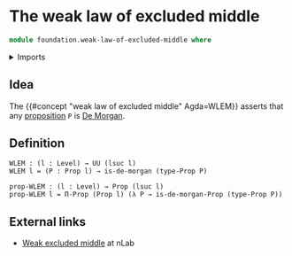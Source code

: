 # The weak law of excluded middle

```agda
module foundation.weak-law-of-excluded-middle where
```

<details><summary>Imports</summary>

```agda
open import foundation.propositions
open import foundation.universe-levels

open import logic.de-morgan-types
```

</details>

## Idea

The
{{#concept "weak law of excluded middle" Agda=WLEM}}
asserts that any [proposition](foundation-core.propositions.md) `P` is
[De Morgan](logic.de-morgan-propositions.md).

## Definition

```
WLEM : (l : Level) → UU (lsuc l)
WLEM l = (P : Prop l) → is-de-morgan (type-Prop P)

prop-WLEM : (l : Level) → Prop (lsuc l)
prop-WLEM l = Π-Prop (Prop l) (λ P → is-de-morgan-Prop (type-Prop P))
```

## External links

- [Weak excluded middle](https://ncatlab.org/nlab/show/weak+excluded+middle) at nLab
